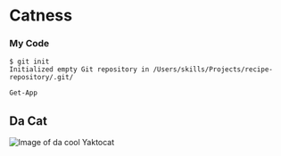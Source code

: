 # Catness
### My Code

```
$ git init
Initialized empty Git repository in /Users/skills/Projects/recipe-repository/.git/
```
``` PowerShell
Get-App
```
## Da Cat

![Image of da cool Yaktocat](https://octodex.github.com/images/yaktocat.png)
